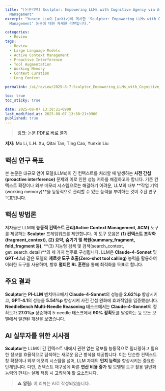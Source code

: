 ```yaml
---
title: "[논문리뷰] Sculptor: Empowering LLMs with Cognitive Agency via Active Context
  Management"
excerpt: "Yunxin Liu이 [arXiv]에 게시한 'Sculptor: Empowering LLMs with Cognitive Agency via Active Context
  Management' 논문에 대한 자세한 리뷰입니다."

categories:
  - Review
tags:
  - Review
  - Large Language Models
  - Active Context Management
  - Proactive Interference
  - Tool Augmentation
  - Working Memory
  - Context Curation
  - Long Context

permalink: /ai/review/2025-8-7-Sculptor_Empowering_LLMs_with_Cognitive_Agency_via_Active_Context_Management/

toc: true
toc_sticky: true

date: 2025-08-07 13:38:21+0900
last_modified_at: 2025-08-07 13:38:21+0900
published: true
---
```

> **링크:** [논문 PDF로 바로 열기](https://arxiv.org/abs/2508.04664)

**저자:** Mo Li, L.H. Xu, Qitai Tan, Ting Cao, Yunxin Liu



## 핵심 연구 목표
본 논문은 대규모 언어 모델(LLMs)이 긴 컨텍스트를 처리할 때 발생하는 **사전 간섭(proactive interference)** 문제와 이로 인한 성능 저하를 해결하고자 합니다. 기존 컨텍스트 확장이나 외부 메모리 시스템으로는 해결하기 어려운, LLM의 내부 **작업 기억(working memory)**을 능동적으로 관리할 수 있는 능력을 부여하는 것이 주된 연구 목표입니다.

## 핵심 방법론
저자들은 LLM에 **능동적 컨텍스트 관리(Active Context Management, ACM)** 도구를 제공하는 **Sculptor** 프레임워크를 제안합니다. 이 도구 모음은 **(1) 컨텍스트 조각화(fragment_context)**, **(2) 요약, 숨기기 및 복원(summary_fragment, fold_fragment 등)**, **(3) 지능형 검색 및 검색(search_context, get_search_detail)**의 세 가지 범주로 구성됩니다. LLM은 **Claude-4-Sonnet** 및 **GPT-4.1**과 같은 모델의 **제로샷 도구 호출(Zero-shot tool calling)** 능력을 활용하여 이러한 도구를 사용하며, 향후 **멀티턴 RL 훈련**을 통해 최적화를 목표로 합니다.

## 주요 결과
**Sculptor**는 **PI-LLM** 벤치마크에서 **Claude-4-Sonnet**의 성능을 **2.62%p** 향상시키고, **GPT-4.1**의 성능을 **5.54%p** 향상시켜 사전 간섭 완화에 효과적임을 입증했습니다. **NeedleBench Multi-Needle Reasoning** 태스크에서는 **Claude-4-Sonnet**의 정확도가 **27.0%p** 상승하여 5-needle 태스크에서 **90% 정확도**를 달성하는 등 모든 모델에서 일관된 개선을 보였습니다.

## AI 실무자를 위한 시사점
**Sculptor**는 LLM이 긴 컨텍스트 내에서 관련 없는 정보를 능동적으로 필터링하고 필요한 정보를 효율적으로 탐색하는 새로운 접근 방식을 제공합니다. 이는 단순한 컨텍스트 창 확장이나 외부 메모리 시스템을 넘어, LLM 자체의 **인지 능력**을 향상시키는 중요한 단계입니다. 다만, 컨텍스트 재구성에 따른 **연산 비용 증가** 및 모델별 도구 활용 일반화 능력의 편차는 실제 적용 시 고려해야 할 요소입니다.

> ⚠️ **알림:** 이 리뷰는 AI로 작성되었습니다.